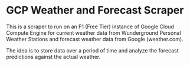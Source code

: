 # GCP Weather and Forecast Scraper

This is a scraper to run on an F1 (Free Tier) instance of Google Cloud Compute Engine for current weather data from Wunderground Personal Weather Stations and forecast weather data from Google (weather.com).

The idea is to store data over a period of time and analyze the forecast predictions against the actual weather.
